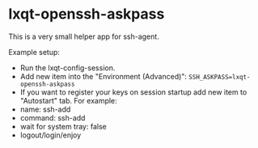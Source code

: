 # lxqt-openssh-askpass

This is a very small helper app for ssh-agent.

Example setup:

- Run the lxqt-config-session.
- Add new item into the "Environment (Advanced)": `SSH_ASKPASS=lxqt-openssh-askpass`
- If you want to register your keys on session startup add new item to "Autostart" tab. For example:
 - name: ssh-add
 - command: ssh-add
 - wait for system tray: false
- logout/login/enjoy
